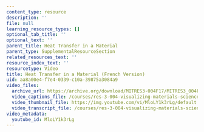 ```yaml
---
content_type: resource
description: ''
file: null
learning_resource_types: []
optional_tab_title: ''
optional_text: ''
parent_title: Heat Transfer in a Material
parent_type: SupplementalResourceSection
related_resources_text: ''
resource_index_text: ''
resourcetype: Video
title: Heat Transfer in a Material (French Version)
uid: aa8a00e4-f7e4-0339-c10a-39875a3084a9
video_files:
  archive_url: https://archive.org/download/MITRES3-004F17/MITRES3_004F17_2017EPFL_bingg_fr_300k.mp4
  video_captions_file: /courses/res-3-004-visualizing-materials-science-fall-2017/9c5b0234e91e54f9ac8b9255d59a3238_MloLY1k3rLg.vtt
  video_thumbnail_file: https://img.youtube.com/vi/MloLY1k3rLg/default.jpg
  video_transcript_file: /courses/res-3-004-visualizing-materials-science-fall-2017/deda99347c52ac4028ce87d02210ff7e_MloLY1k3rLg.pdf
video_metadata:
  youtube_id: MloLY1k3rLg
---
```

